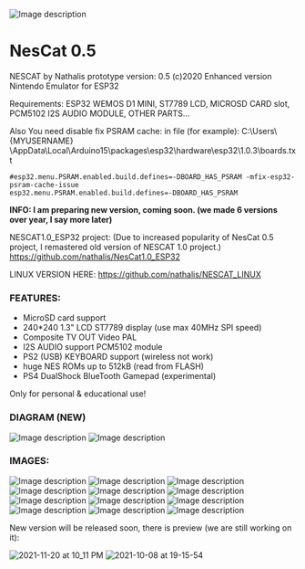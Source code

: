 ![Image description](https://github.com/nathalis/NesCat/raw/main/NESCAT_icon.png)

# NesCat 0.5

NESCAT by Nathalis
prototype version: 0.5 (c)2020
Enhanced version Nintendo Emulator for ESP32

Requirements: ESP32 WEMOS D1 MINI, ST7789 LCD, MICROSD CARD slot,
PCM5102 I2S AUDIO MODULE, OTHER PARTS...

Also You need disable fix PSRAM cache: 
in file (for example): C:\Users\ {MYUSERNAME} \AppData\Local\Arduino15\packages\esp32\hardware\esp32\1.0.3\boards.txt

```shell
#esp32.menu.PSRAM.enabled.build.defines=-DBOARD_HAS_PSRAM -mfix-esp32-psram-cache-issue
esp32.menu.PSRAM.enabled.build.defines=-DBOARD_HAS_PSRAM
```

**INFO: I am preparing new version, coming soon. (we made 6 versions over year, I say more later)**

NESCAT1.0_ESP32 project: (Due to increased popularity of NesCat 0.5 project, I remastered old version of NESCAT 1.0 project.)
https://github.com/nathalis/NesCat1.0_ESP32

LINUX VERSION HERE:
https://github.com/nathalis/NESCAT_LINUX

### FEATURES:

- MicroSD card support
- 240*240 1.3" LCD ST7789 display (use max 40MHz SPI speed)                 
- Composite TV OUT Video PAL
- I2S AUDIO support PCM5102 module
- PS2 (USB) KEYBOARD support (wireless not work)
- huge NES ROMs up to 512kB (read from FLASH)
- PS4 DualShock BlueTooth Gamepad (experimental)

Only for personal & educational use! 

### DIAGRAM (NEW)
![Image description](https://github.com/nathalis/NesCat/raw/main/PCB/SCHEMATIC.png)
![Image description](https://github.com/nathalis/NesCat/raw/main/PCB/BOARD.png)


### IMAGES:

![Image description](https://github.com/nathalis/NesCat/raw/main/Images/001.jpg)
![Image description](https://github.com/nathalis/NesCat/raw/main/Images/002.jpg)
![Image description](https://github.com/nathalis/NesCat/raw/main/Images/003.jpg)
![Image description](https://github.com/nathalis/NesCat/raw/main/Images/004.jpg)
![Image description](https://github.com/nathalis/NesCat/raw/main/Images/005.jpg)
![Image description](https://github.com/nathalis/NesCat/raw/main/Images/006.jpg)
![Image description](https://github.com/nathalis/NesCat/raw/main/Images/007.jpg)
![Image description](https://github.com/nathalis/NesCat/raw/main/Images/008.jpg)
![Image description](https://github.com/nathalis/NesCat/raw/main/Images/009.jpg)
![Image description](https://github.com/nathalis/NesCat/raw/main/Images/010.jpg)
![Image description](https://github.com/nathalis/NesCat/raw/main/Images/011.jpg)
![Image description](https://github.com/nathalis/NesCat/raw/main/Images/012.jpg)

New version will be released soon, there is preview (we are still working on it):

![2021-11-20 at 10_11 PM](https://user-images.githubusercontent.com/52428568/150807421-afe76c12-6f6f-4a28-a477-9bc01201a1b4.jpeg)
![2021-10-08 at 19-15-54](https://user-images.githubusercontent.com/52428568/150807435-685631af-9b5e-475a-8aba-f3b9d98b91d7.jpg)

